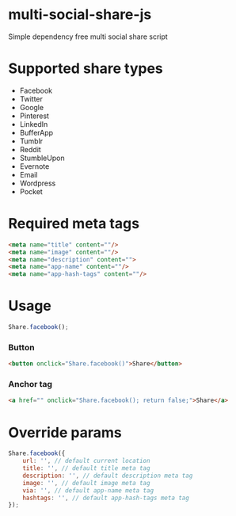 # multi-social-share-js
Simple dependency free multi social share script

# Supported share types
- Facebook
- Twitter
- Google
- Pinterest
- LinkedIn
- BufferApp
- Tumblr
- Reddit
- StumbleUpon
- Evernote
- Email
- Wordpress
- Pocket

# Required meta tags
```html
<meta name="title" content=""/>
<meta name="image" content=""/>
<meta name="description" content="">
<meta name="app-name" content=""/>
<meta name="app-hash-tags" content=""/>

```

# Usage
```javascript
Share.facebook();
```
### Button

```html
<button onclick="Share.facebook()">Share</button>
```

### Anchor tag
```html
<a href="" onclick="Share.facebook(); return false;">Share</a>
```

# Override params
```javascript
Share.facebook({
	url: '', // default current location
	title: '', // default title meta tag
	description: '', // default description meta tag
	image: '', // default image meta tag
	via: '', // default app-name meta tag
	hashtags: '', // default app-hash-tags meta tag
});
```
